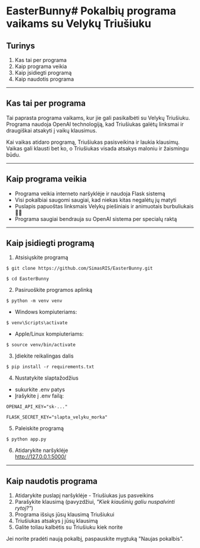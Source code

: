 # EasterBunny# Pokalbių programa vaikams su Velykų Triušiuku

## Turinys

1. Kas tai per programa
2. Kaip programa veikia
3. Kaip įsidiegti programą
4. Kaip naudotis programa

---

## Kas tai per programa

Tai paprasta programa vaikams, kur jie gali pasikalbėti su Velykų Triušiuku. Programa naudoja OpenAI technologiją, kad Triušiukas galėtų linksmai ir draugiškai atsakyti į vaikų klausimus.

Kai vaikas atidaro programą, Triušiukas pasisveikina ir laukia klausimų. Vaikas gali klausti bet ko, o Triušiukas visada atsakys maloniu ir žaismingu būdu.

---

## Kaip programa veikia

- Programa veikia interneto naršyklėje ir naudoja Flask sistemą
- Visi pokalbiai saugomi saugiai, kad niekas kitas negalėtų jų matyti
- Puslapis papuoštas linksmais Velykų piešiniais ir animuotais burbuliukais 🐰🥚
- Programa saugiai bendrauja su OpenAI sistema per specialų raktą

---

## Kaip įsidiegti programą


1. Atsisiųskite programą
```
$ git clone https://github.com/SimasRIS/EasterBunny.git
```
```
$ cd EasterBunny
```
2. Pasiruoškite programos aplinką
```
$ python -m venv venv
```
- Windows kompiuteriams:
```
$ venv\Scripts\activate
```
- Apple/Linux kompiuteriams:
```
$ source venv/bin/activate
```
3. Įdiekite reikalingas dalis
```
$ pip install -r requirements.txt
```
4. Nustatykite slaptažodžius<br>
- sukurkite .env patys
- Įrašykite į .env failą:
```
OPENAI_API_KEY="sk-..."
```
```
FLASK_SECRET_KEY="slapta_velyku_morka"
```
5. Paleiskite programą
```
$ python app.py
```
6. Atidarykite naršyklėje<br>
http://127.0.0.1:5000/

---

## Kaip naudotis programa

1. Atidarykite puslapį naršyklėje - Triušiukas jus pasveikins
2. Parašykite klausimą (pavyzdžiui, *"Kiek kiaušinių galiu nuspalvinti rytoj?"*)
3. Programa išsiųs jūsų klausimą Triušiukui
4. Triušiukas atsakys į jūsų klausimą
5. Galite toliau kalbėtis su Triušiuku kiek norite

Jei norite pradėti naują pokalbį, paspauskite mygtuką "Naujas pokalbis".
